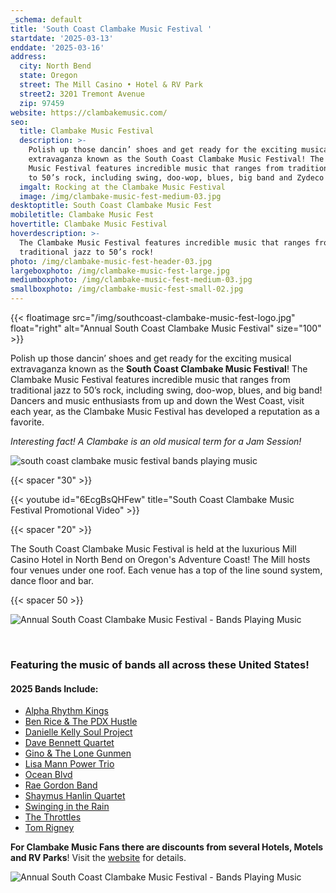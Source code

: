 ```yaml
---
_schema: default
title: 'South Coast Clambake Music Festival '
startdate: '2025-03-13'
enddate: '2025-03-16'
address:
  city: North Bend
  state: Oregon
  street: The Mill Casino • Hotel & RV Park
  street2: 3201 Tremont Avenue
  zip: 97459
website: https://clambakemusic.com/
seo:
  title: Clambake Music Festival
  description: >-
    Polish up those dancin’ shoes and get ready for the exciting musical
    extravaganza known as the South Coast Clambake Music Festival! The Clambake
    Music Festival features incredible music that ranges from traditional jazz
    to 50’s rock, including swing, doo-wop, blues, big band and Zydeco! 
  imgalt: Rocking at the Clambake Music Festival
  image: /img/clambake-music-fest-medium-03.jpg
desktoptitle: South Coast Clambake Music Fest
mobiletitle: Clambake Music Fest
hovertitle: Clambake Music Festival
hoverdescription: >-
  The Clambake Music Festival features incredible music that ranges from
  traditional jazz to 50’s rock!
photo: /img/clambake-music-fest-header-03.jpg
largeboxphoto: /img/clambake-music-fest-large.jpg
mediumboxphoto: /img/clambake-music-fest-medium-03.jpg
smallboxphoto: /img/clambake-music-fest-small-02.jpg
---
```

{{< floatimage src="/img/southcoast-clambake-music-fest-logo.jpg" float="right" alt="Annual South Coast Clambake Music Festival" size="100" >}}

Polish up those dancin’ shoes and get ready for the exciting musical extravaganza known as the **South Coast Clambake Music Festival**! The Clambake Music Festival features incredible music that ranges from traditional jazz to 50’s rock, including swing, doo-wop, blues, and big band! Dancers and music enthusiasts from up and down the West Coast, visit each year, as the Clambake Music Festival has developed a reputation as a favorite.

*Interesting fact! A Clambake is an old musical term for a Jam Session!*

![south coast clambake music festival bands playing music](/img/clambake-giveaway-collage.jpg)

{{< spacer "30" >}}

{{< youtube id="6EcgBsQHFew" title="South Coast Clambake Music Festival Promotional Video" >}}

{{< spacer "20" >}}

The South Coast Clambake Music Festival is held at the luxurious Mill Casino Hotel in North Bend on Oregon's Adventure Coast! The Mill hosts four venues under one roof. Each venue has a top of the line sound system, dance floor and bar.

{{< spacer 50 >}}

![Annual South Coast Clambake Music Festival - Bands Playing Music](/img/clambake-music-v01-695x322.jpg)

&nbsp;

### Featuring the music of bands all across these United States!

#### 2025 Bands Include:

* <a href="https://clambakemusic.com/?page_id=3782" target="_blank" rel="noopener">Alpha Rhythm Kings</a>
* <a href="https://benricehustle.com/home" target="_blank" rel="noopener">Ben Rice &amp; The PDX Hustle</a>
* [Danielle Kelly Soul Project](https://clambakemusic.com/?page_id=4362)
* <a href="https://clambakemusic.com/?page_id=2250" target="_blank" rel="noopener">Dave Bennett Quartet</a>
* <a href="https://clambakemusic.com/?page_id=3449" target="_blank" rel="noopener">Gino &amp; The Lone Gunmen</a>
* <a href="https://www.lisamannmusic.com/" target="_blank" rel="noopener">Lisa Mann Power Trio</a>
* <a href="https://clambakemusic.com/?page_id=4367" target="_blank" rel="noopener">Ocean Blvd</a>
* <a href="https://www.facebook.com/raegordonband/" target="_blank" rel="noopener">Rae Gordon Band</a>
* <a href="https://clambakemusic.com/?page_id=4055" target="_blank" rel="noopener">Shaymus Hanlin Quartet</a>
* <a href="https://clambakemusic.com/swingin-in-the-rain/" target="_blank" rel="noopener">Swinging in the Rain</a>
* <a href="https://clambakemusic.com/?page_id=4091" target="_blank" rel="noopener">The Throttles</a>
* <a href="https://tomrigney.com/home/" target="_blank" rel="noopener">Tom Rigney</a>

**For Clambake Music Fans there are discounts from several Hotels, Motels and RV Parks**! Visit the [website](https://clambakemusic.com/) for details.

![Annual South Coast Clambake Music Festival - Bands Playing Music](/img/clambake-music-v02-695x322.jpg)